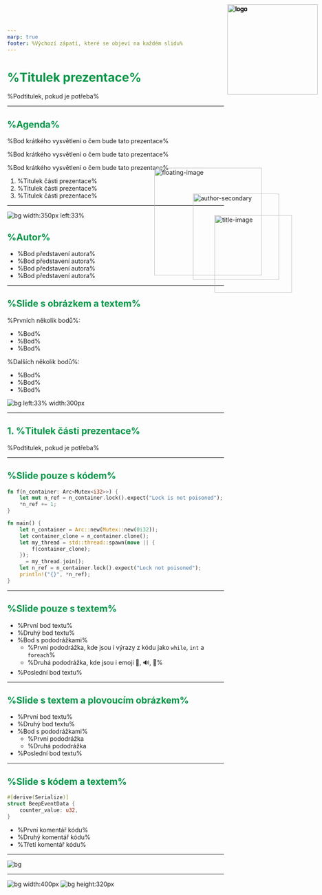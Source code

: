 ```yaml
---
marp: true
footer: %Výchozí zápatí, které se objeví na každém slidu%
---
```

<!-- Barvou nadpisů první a druhé úrovně je _tmavá zelená_ z vizuálního stylu
používaného do r. 2025. Nová tmavá zelená je na většíně projektorů špatně vidět.
Často málo kontrastuje s bílou -->
<style>
img[alt~="logo"] {
  position: absolute;
  top: 10px;
  right: 10px;
  width: 210px;
}

h1 {
    color: #009645
}

h2 {
    color: #009645
}

pre {
    background: #f8f8f8
}

img[alt~="title-image"] {
  position: absolute;
  top: 500px;
  right: 70px;
  width: 180px;
}
</style>

![logo](img/edhouse_logo.png)

# %Titulek prezentace%

![title-image](./img/image_placeholder.svg)

%Podtitulek, pokud je potřeba%

---

<!-- Odtud začínají být vidět čísla slidů -->
<!-- paginate: true -->

![logo](img/edhouse_logo.png)

## %Agenda%

%Bod krátkého vysvětlení o čem bude tato prezentace%

%Bod krátkého vysvětlení o čem bude tato prezentace%

%Bod krátkého vysvětlení o čem bude tato prezentace%

1. %Titulek části prezentace%
2. %Titulek části prezentace%
3. %Titulek části prezentace%

---

<!-- _footer: %Speciální zápatí pro tento slide, např. linkedin username% -->

![logo](img/edhouse_logo.png)

![bg width:350px left:33%](./img/portrait_placeholder.svg)

## %Autor%

<style>
img[alt~="author-secondary"] {
  position: absolute;
  top: 450px;
  right: 100px;
  width: 200px
}
</style>

- %Bod představení autora%
- %Bod představení autora%
- %Bod představení autora%
- %Bod představení autora%

![author-secondary](./img/image_placeholder.svg)

---

## %Slide s obrázkem a textem%

%Prvních několik bodů%:

- %Bod%
- %Bod%
- %Bod%

%Dalších několik bodů%:

- %Bod%
- %Bod%
- %Bod%

![bg left:33% width:300px](img/image_placeholder.svg)
![logo](img/edhouse_logo.png)

---

<style>
img[alt~="qr"] {
  position: absolute;
  top: 240px;
  right: 500px;
  width: 250px
}
</style>

![logo](img/edhouse_logo.png)

## 1. %Titulek části prezentace%

%Podtitulek, pokud je potřeba%

---

![logo](img/edhouse_logo.png)

## %Slide pouze s kódem%

```rust
fn f(n_container: Arc<Mutex<i32>>) {
    let mut n_ref = n_container.lock().expect("Lock is not poisoned");
    *n_ref += 1;
}

fn main() {
    let n_container = Arc::new(Mutex::new(0i32));
    let container_clone = n_container.clone();
    let my_thread = std::thread::spawn(move || {
        f(container_clone);
    });
    _ = my_thread.join();
    let n_ref = n_container.lock().expect("Lock not poisoned");
    println!("{}", *n_ref);
}
```

---

## %Slide pouze s textem%

![logo](img/edhouse_logo.png)

- %První bod textu%
- %Druhý bod textu%
- %Bod s pododrážkami%
  - %První pododrážka, kde jsou i výrazy z kódu jako `while`, `int` a `foreach`%
  - %Druhá pododrážka, kde jsou i emoji 🎤, 🔊, 💯%
- %Poslední bod textu%

---

## %Slide s textem a plovoucím obrázkem%

![logo](img/edhouse_logo.png)

<style>
img[alt~="floating-image"] {
  position: absolute;
  top: 390px;
  right: 140px;
  width: 250px
}
</style>

- %První bod textu%
- %Druhý bod textu%
- %Bod s pododrážkami%
  - %První pododrážka
  - %Druhá pododrážka
- %Poslední bod textu%

![floating-image](./img/image_placeholder.svg)

---

![logo](img/edhouse_logo.png)

## %Slide s kódem a textem%

```rust
#[derive(Serialize)]
struct BeepEventData {
    counter_value: u32,
}
```

- %První komentář kódu%
- %Druhý komentář kódu%
- %Třetí komentář kódu%

---

<!-- Obrázek přes celý slide -->

![bg](./img/image_placeholder.svg)

---

<!-- Dva obrázky přes celý slide -->

![logo](img/edhouse_logo.png)

![bg width:400px](./img/image_placeholder.svg)
![bg height:320px](./img/image_placeholder.svg)